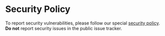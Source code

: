 Security Policy
=========================

To report security vulnerabilities, please follow our special [security policy](https://mariadb.org/about/security-policy/). **Do not** report security issues in the public issue tracker.
